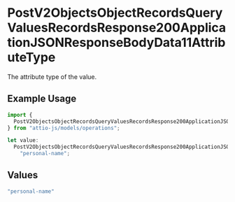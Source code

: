 # PostV2ObjectsObjectRecordsQueryValuesRecordsResponse200ApplicationJSONResponseBodyData11AttributeType

The attribute type of the value.

## Example Usage

```typescript
import {
  PostV2ObjectsObjectRecordsQueryValuesRecordsResponse200ApplicationJSONResponseBodyData11AttributeType,
} from "attio-js/models/operations";

let value:
  PostV2ObjectsObjectRecordsQueryValuesRecordsResponse200ApplicationJSONResponseBodyData11AttributeType =
    "personal-name";
```

## Values

```typescript
"personal-name"
```